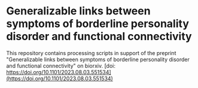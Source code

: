 # Generalizable links between symptoms of borderline personality disorder and functional connectivity
This repository contains processing scripts in support of the preprint "Generalizable links between symptoms of borderline personality disorder and functional connectivity" on biorxiv. [doi: https://doi.org/10.1101/2023.08.03.551534](https://doi.org/10.1101/2023.08.03.551534)
